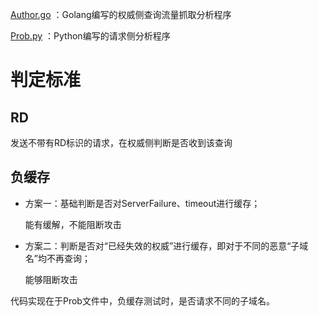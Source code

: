 [Author.go](Author.go) ：Golang编写的权威侧查询流量抓取分析程序

[Prob.py](Prob.py) ：Python编写的请求侧分析程序





# 判定标准

## RD

发送不带有RD标识的请求，在权威侧判断是否收到该查询

## 负缓存

- 方案一：基础判断是否对ServerFailure、timeout进行缓存；

    能有缓解，不能阻断攻击

- 方案二：判断是否对“已经失效的权威”进行缓存，即对于不同的恶意“子域名”均不再查询；

    能够阻断攻击

代码实现在于Prob文件中，负缓存测试时，是否请求不同的子域名。

